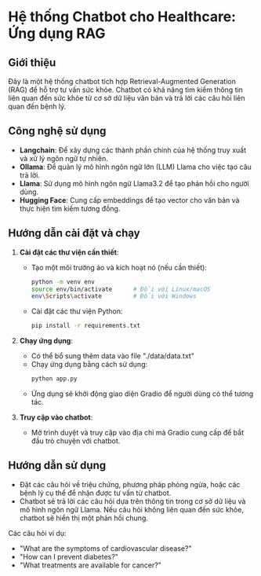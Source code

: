 # Hệ thống Chatbot cho Healthcare: Ứng dụng RAG

## Giới thiệu
Đây là một hệ thống chatbot tích hợp Retrieval-Augmented Generation (RAG) để hỗ trợ tư vấn sức khỏe. Chatbot có khả năng tìm kiếm thông tin liên quan đến sức khỏe từ cơ sở dữ liệu văn bản và trả lời các câu hỏi liên quan đến bệnh lý.

## Công nghệ sử dụng
- **Langchain**: Để xây dựng các thành phần chính của hệ thống truy xuất và xử lý ngôn ngữ tự nhiên.
- **Ollama**: Để quản lý mô hình ngôn ngữ lớn (LLM) Llama cho việc tạo câu trả lời.
- **Llama**: Sử dụng mô hình ngôn ngữ Llama3.2 để tạo phản hồi cho người dùng.
- **Hugging Face**: Cung cấp embeddings để tạo vector cho văn bản và thực hiện tìm kiếm tương đồng.

## Hướng dẫn cài đặt và chạy
1. **Cài đặt các thư viện cần thiết**:
   - Tạo một môi trường ảo và kích hoạt nó (nếu cần thiết):
     ```bash
     python -m venv env
     source env/bin/activate      # Đối với Linux/macOS
     env\Scripts\activate         # Đối với Windows
     ```
   - Cài đặt các thư viện Python:
     ```bash
     pip install -r requirements.txt
     ```
2. **Chạy ứng dụng**:
   - Có thể bổ sung thêm data vào file "./data/data.txt"
   - Chạy ứng dụng bằng cách sử dụng:
     ```bash
     python app.py
     ```
   - Ứng dụng sẽ khởi động giao diện Gradio để người dùng có thể tương tác.

2. **Truy cập vào chatbot**:
   - Mở trình duyệt và truy cập vào địa chỉ mà Gradio cung cấp để bắt đầu trò chuyện với chatbot.

## Hướng dẫn sử dụng
- Đặt các câu hỏi về triệu chứng, phương pháp phòng ngừa, hoặc các bệnh lý cụ thể để nhận được tư vấn từ chatbot.
- Chatbot sẽ trả lời các câu hỏi dựa trên thông tin trong cơ sở dữ liệu và mô hình ngôn ngữ Llama. Nếu câu hỏi không liên quan đến sức khỏe, chatbot sẽ hiển thị một phản hồi chung.

Các câu hỏi ví dụ:
- "What are the symptoms of cardiovascular disease?"
- "How can I prevent diabetes?"
- "What treatments are available for cancer?"
